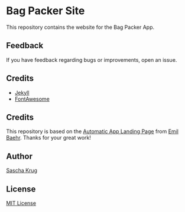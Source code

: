 # Bag Packer Site
This repository contains the website for the Bag Packer App.

## Feedback
If you have feedback regarding bugs or improvements, open an issue.

## Credits
- [Jekyll](https://github.com/jekyll/jekyll)
- [FontAwesome](https://fontawesome.github.io/Font-Awesome/)

## Credits
This repository is based on the [Automatic App Landing Page](https://github.com/emilbaehr/automatic-app-landing-page) from [Emil Baehr](https://emilbaehr.com/). Thanks for your great work!

## Author
[Sascha Krug](https://github.com/SaschaKrug)

## License
[MIT License](LICENSE)
